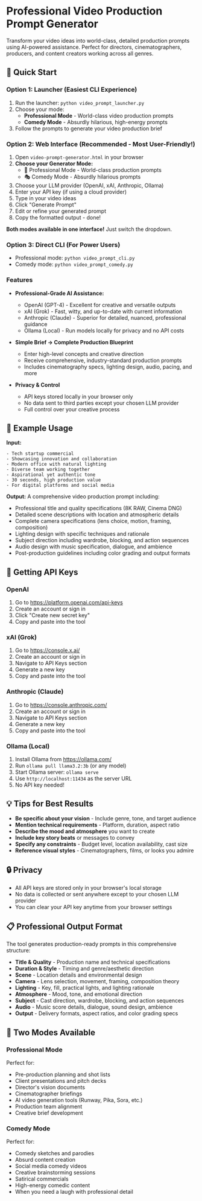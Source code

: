 # Professional Video Production Prompt Generator

Transform your video ideas into world-class, detailed production prompts using AI-powered assistance. Perfect for directors, cinematographers, producers, and content creators working across all genres.

## 🚀 Quick Start

### Option 1: Launcher (Easiest CLI Experience)

1. Run the launcher: `python video_prompt_launcher.py`
2. Choose your mode:
   - **Professional Mode** - World-class video production prompts
   - **Comedy Mode** - Absurdly hilarious, high-energy prompts
3. Follow the prompts to generate your video production brief

### Option 2: Web Interface (Recommended - Most User-Friendly!)

1. Open `video-prompt-generator.html` in your browser
2. **Choose your Generator Mode:**
   - 🎯 Professional Mode - World-class production prompts
   - 🎭 Comedy Mode - Absurdly hilarious prompts
3. Choose your LLM provider (OpenAI, xAI, Anthropic, Ollama)
4. Enter your API key (if using a cloud provider)
5. Type in your video ideas
6. Click "Generate Prompt"
7. Edit or refine your generated prompt
7. Copy the formatted output - done!

**Both modes available in one interface!** Just switch the dropdown.

### Option 3: Direct CLI (For Power Users)

- Professional mode: `python video_prompt_cli.py`
- Comedy mode: `python video_prompt_comedy.py`

### Features

- **Professional-Grade AI Assistance:**
  - OpenAI (GPT-4) - Excellent for creative and versatile outputs
  - xAI (Grok) - Fast, witty, and up-to-date with current information
  - Anthropic (Claude) - Superior for detailed, nuanced, professional guidance
  - Ollama (Local) - Run models locally for privacy and no API costs

- **Simple Brief → Complete Production Blueprint**
  - Enter high-level concepts and creative direction
  - Receive comprehensive, industry-standard production prompts
  - Includes cinematography specs, lighting design, audio, pacing, and more

- **Privacy & Control**
  - API keys stored locally in your browser only
  - No data sent to third parties except your chosen LLM provider
  - Full control over your creative process

## 📝 Example Usage

**Input:**
```
- Tech startup commercial
- Showcasing innovation and collaboration
- Modern office with natural lighting
- Diverse team working together
- Aspirational yet authentic tone
- 30 seconds, high production value
- For digital platforms and social media
```

**Output:** A comprehensive video production prompt including:
- Professional title and quality specifications (8K RAW, Cinema DNG)
- Detailed scene descriptions with location and atmospheric details
- Complete camera specifications (lens choice, motion, framing, composition)
- Lighting design with specific techniques and rationale
- Subject direction including wardrobe, blocking, and action sequences
- Audio design with music specification, dialogue, and ambience
- Post-production guidelines including color grading and output formats

## 🔑 Getting API Keys

### OpenAI
1. Go to https://platform.openai.com/api-keys
2. Create an account or sign in
3. Click "Create new secret key"
4. Copy and paste into the tool

### xAI (Grok)
1. Go to https://console.x.ai/
2. Create an account or sign in
3. Navigate to API Keys section
4. Generate a new key
5. Copy and paste into the tool

### Anthropic (Claude)
1. Go to https://console.anthropic.com/
2. Create an account or sign in
3. Navigate to API Keys section
4. Generate a new key
5. Copy and paste into the tool

### Ollama (Local)
1. Install Ollama from https://ollama.com/
2. Run `ollama pull llama3.2:3b` (or any model)
3. Start Ollama server: `ollama serve`
4. Use `http://localhost:11434` as the server URL
5. No API key needed!

## 💡 Tips for Best Results

- **Be specific about your vision** - Include genre, tone, and target audience
- **Mention technical requirements** - Platform, duration, aspect ratio
- **Describe the mood and atmosphere** you want to create
- **Include key story beats** or messages to convey
- **Specify any constraints** - Budget level, location availability, cast size
- **Reference visual styles** - Cinematographers, films, or looks you admire

## 🔒 Privacy

- All API keys are stored only in your browser's local storage
- No data is collected or sent anywhere except to your chosen LLM provider
- You can clear your API key anytime from your browser settings

## 📋 Professional Output Format

The tool generates production-ready prompts in this comprehensive structure:

- **Title & Quality** - Production name and technical specifications
- **Duration & Style** - Timing and genre/aesthetic direction
- **Scene** - Location details and environmental design
- **Camera** - Lens selection, movement, framing, composition theory
- **Lighting** - Key, fill, practical lights, and lighting rationale
- **Atmosphere** - Mood, tone, and emotional direction
- **Subject** - Cast direction, wardrobe, blocking, and action sequences
- **Audio** - Music score details, dialogue, sound design, ambience
- **Output** - Delivery formats, aspect ratios, and color grading specs

## 🎯 Two Modes Available

### Professional Mode
Perfect for:
- Pre-production planning and shot lists
- Client presentations and pitch decks
- Director's vision documents
- Cinematographer briefings
- AI video generation tools (Runway, Pika, Sora, etc.)
- Production team alignment
- Creative brief development

### Comedy Mode
Perfect for:
- Comedy sketches and parodies
- Absurd content creation
- Social media comedy videos
- Creative brainstorming sessions
- Satirical commercials
- High-energy comedic content
- When you need a laugh with professional detail

